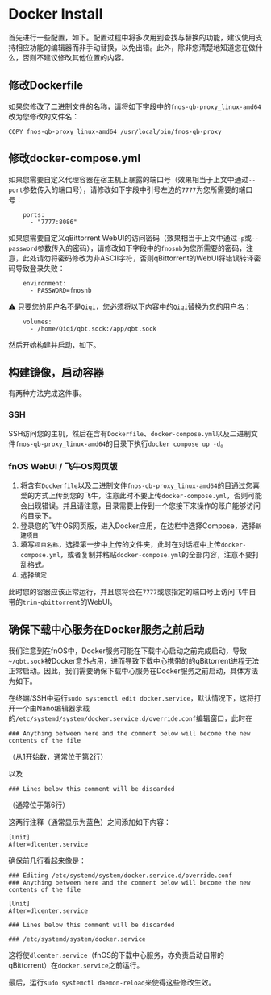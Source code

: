# Docker Install

首先进行一些配置，如下。配置过程中将多次用到查找与替换的功能，建议使用支持相应功能的编辑器而非手动替换，以免出错。此外，除非您清楚地知道您在做什么，否则不建议修改其他位置的内容。

## 修改Dockerfile

如果您修改了二进制文件的名称，请将如下字段中的`fnos-qb-proxy_linux-amd64`改为您修改的文件名：

```
COPY fnos-qb-proxy_linux-amd64 /usr/local/bin/fnos-qb-proxy
```

## 修改docker-compose.yml

如果您需要自定义代理容器在宿主机上暴露的端口号（效果相当于上文中通过`--port`参数传入的端口号），请修改如下字段中引号左边的`7777`为您所需要的端口号：
```
    ports:
      - "7777:8086"
```

如果您需要自定义qBittorrent WebUI的访问密码（效果相当于上文中通过`-p`或`--password`参数传入的密码），请修改如下字段中的`fnosnb`为您所需要的密码，注意，此处请勿将密码修改为非ASCII字符，否则qBittorrent的WebUI将错误转译密码导致登录失败：

```
    environment:
      - PASSWORD=fnosnb
```

⚠️ 只要您的用户名不是`Qiqi`，您必须将以下内容中的`Qiqi`替换为您的用户名：
```
    volumes:
      - /home/Qiqi/qbt.sock:/app/qbt.sock
```

然后开始构建并启动，如下。

## 构建镜像，启动容器

有两种方法完成这件事。

### SSH

SSH访问您的主机，然后在含有`Dockerfile`、`docker-compose.yml`以及二进制文件`fnos-qb-proxy_linux-amd64`的目录下执行`docker compose up -d`。

### fnOS WebUI / 飞牛OS网页版

1. 将含有`Dockerfile`以及二进制文件`fnos-qb-proxy_linux-amd64`的目通过您喜爱的方式上传到您的飞牛，注意此时不要上传`docker-compose.yml`，否则可能会出现错误。并且请注意，目录需要上传到一个您接下来操作的账户能够访问的目录下。
2. 登录您的飞牛OS网页版，进入Docker应用，在边栏中选择Compose，选择`新建项目`
3. 填写`项目名称`，选择第一步中上传的文件夹，此时在对话框中上传`docker-compose.yml`，或者复制并粘贴`docker-compose.yml`的全部内容，注意不要打乱格式。
4. 选择`确定`

此时您的容器应该正常运行，并且您将会在`7777`或您指定的端口号上访问飞牛自带的`trim-qbittorrent`的WebUI。

## 确保下载中心服务在Docker服务之前启动

我们注意到在fnOS中，Docker服务可能在下载中心启动之前完成启动，导致`~/qbt.sock`被Docker意外占用，进而导致下载中心携带的的qBittorrent进程无法正常启动。因此，我们需要确保下载中心服务在Docker服务之前启动，具体方法为如下。

在终端/SSH中运行`sudo systemctl edit docker.service`，默认情况下，这将打开一个由Nano编辑器承载的`/etc/systemd/system/docker.service.d/override.conf`编辑窗口，此时在

```
### Anything between here and the comment below will become the new contents of the file
```
（从1开始数，通常位于第2行）

以及

```
### Lines below this comment will be discarded
```
（通常位于第6行）

这两行注释（通常显示为蓝色）之间添加如下内容：
```
[Unit]
After=dlcenter.service
```

确保前几行看起来像是：
```
### Editing /etc/systemd/system/docker.service.d/override.conf
### Anything between here and the comment below will become the new contents of the file

[Unit]
After=dlcenter.service

### Lines below this comment will be discarded

### /etc/systemd/system/docker.service
```

这将使`dlcenter.service`（fnOS的下载中心服务，亦负责启动自带的qBittorrent）在`docker.service`之前运行。

最后，运行`sudo systemctl daemon-reload`来使得这些修改生效。